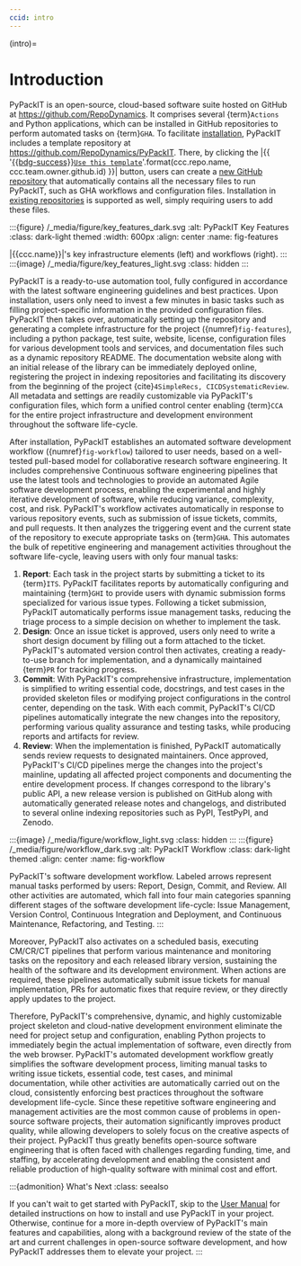 ```yaml
---
ccid: intro
---
```


(intro)=
# Introduction

PyPackIT is an open-source, cloud-based software suite
hosted on GitHub at https://github.com/RepoDynamics.
It comprises several {term}`Actions` and Python applications,
which can be installed in GitHub repositories to perform automated tasks on {term}`GHA`.
To facilitate [installation](#install), PyPackIT includes a template repository at
https://github.com/RepoDynamics/PyPackIT.
There, by clicking the
|{{ '[{{bdg-success}}`Use this template`](https://github.com/new?template_name={}&template_owner={})'.format(ccc.repo.name, ccc.team.owner.github.id) }}|
button, users can create a [new GitHub repository](#install-new)
that automatically contains all the necessary files to run PyPackIT,
such as GHA workflows and configuration files.
Installation in [existing repositories](#install-existing) is supported as well,
simply requiring users to add these files.


:::{figure} /_media/figure/key_features_dark.svg
:alt: PyPackIT Key Features
:class: dark-light themed
:width: 600px
:align: center
:name: fig-features

|{{ccc.name}}|'s key infrastructure elements (left) and workflows (right).
:::
:::{image} /_media/figure/key_features_light.svg
:class: hidden
:::


PyPackIT is a ready-to-use automation tool,
fully configured in accordance with the latest software engineering guidelines and best practices.
Upon installation, users only need to invest a few minutes in basic tasks
such as filling project-specific information in the provided configuration files.
PyPackIT then takes over, automatically setting up the repository
and generating a complete infrastructure for the project ({numref}`fig-features`),
including a python package, test suite, website, license,
configuration files for various development tools and services,
and documentation files such as a dynamic repository README.
The documentation website along with an initial release of the library
can be immediately deployed online, registering the project in indexing repositories
and facilitating its discovery from the beginning of the project {cite}`4SimpleRecs, CICDSystematicReview`.
All metadata and settings are readily customizable via PyPackIT's configuration files,
which form a unified control center enabling {term}`CCA`
for the entire project infrastructure and development environment
throughout the software life-cycle.

After installation, PyPackIT establishes an automated software development workflow ({numref}`fig-workflow`)
tailored to user needs,
based on a well-tested pull-based model for collaborative research software engineering.
It includes comprehensive Continuous software engineering pipelines
that use the latest tools and technologies
to provide an automated Agile software development process,
enabling the experimental and highly iterative development of software,
while reducing variance, complexity, cost, and risk.
PyPackIT's workflow activates automatically in response to various repository events,
such as submission of issue tickets, commits, and pull requests.
It then analyzes the triggering event and the current state of the repository
to execute appropriate tasks on {term}`GHA`.
This automates the bulk of repetitive engineering and management activities
throughout the software life-cycle,
leaving users with only four manual tasks:

1. **Report**: Each task in the project starts by submitting a ticket to its {term}`ITS`.
   PyPackIT facilitates reports by automatically configuring and maintaining {term}`GHI`
   to provide users with dynamic submission forms specialized for various issue types.
   Following a ticket submission, PyPackIT automatically performs issue management tasks,
   reducing the triage process to a simple decision on whether to implement the task.
2. **Design**: Once an issue ticket is approved,
   users only need to write a short design document
   by filling out a form attached to the ticket.
   PyPackIT's automated version control then activates,
   creating a ready-to-use branch for implementation,
   and a dynamically maintained {term}`PR` for tracking progress.
3. **Commit**: With PyPackIT's comprehensive infrastructure,
   implementation is simplified to writing essential code, docstrings,
   and test cases in the provided skeleton files
   or modifying project configurations in the control center, depending on the task.
   With each commit, PyPackIT's CI/CD pipelines
   automatically integrate the new changes into the repository,
   performing various quality assurance and testing tasks,
   while producing reports and artifacts for review.
4. **Review**: When the implementation is finished,
   PyPackIT automatically sends review requests to designated maintainers.
   Once approved, PyPackIT's CI/CD pipelines merge the changes into the project's mainline,
   updating all affected project components and documenting the entire development process.
   If changes correspond to the library's public API,
   a new release version is published on GitHub along with
   automatically generated release notes and changelogs,
   and distributed to several online indexing repositories such as PyPI, TestPyPI, and Zenodo.


:::{image} /_media/figure/workflow_light.svg
:class: hidden
:::
:::{figure} /_media/figure/workflow_dark.svg
:alt: PyPackIT Workflow
:class: dark-light themed
:align: center
:name: fig-workflow

PyPackIT's software development workflow.
Labeled arrows represent manual tasks performed by users: Report, Design, Commit, and Review.
All other activities are automated,
which fall into four main categories
spanning different stages of the software development life-cycle:
Issue Management, Version Control, Continuous Integration and Deployment,
and Continuous Maintenance, Refactoring, and Testing.
:::


Moreover, PyPackIT also activates on a scheduled basis,
executing CM/CR/CT pipelines that perform various maintenance and monitoring tasks
on the repository and each released library version,
sustaining the health of the software and its development environment.
When actions are required, these pipelines automatically submit
issue tickets for manual implementation,
PRs for automatic fixes that require review,
or they directly apply updates to the project.

Therefore, PyPackIT's comprehensive, dynamic, and highly customizable project skeleton
and cloud-native development environment eliminate the need for project setup and configuration,
enabling Python projects to immediately begin the actual implementation of software,
even directly from the web browser.
PyPackIT's automated development workflow greatly simplifies the software development process,
limiting manual tasks to writing issue tickets, essential code, test cases, and minimal documentation,
while other activities are automatically carried out on the cloud,
consistently enforcing best practices throughout the software development life-cycle.
Since these repetitive software engineering and management activities are
the most common cause of problems in open-source software projects,
their automation significantly improves product quality,
while allowing developers to solely focus on the creative aspects of their project.
PyPackIT thus greatly benefits open-source software engineering
that is often faced with challenges regarding funding, time, and staffing,
by accelerating development and
enabling the consistent and reliable production of high-quality software
with minimal cost and effort.

:::{admonition} What's Next
:class: seealso

If you can't wait to get started with PyPackIT,
skip to the [User Manual](#manual) for detailed instructions
on how to install and use PyPackIT in your project.
Otherwise, continue for a more in-depth overview of PyPackIT's
main features and capabilities, along with a
background review of the state of the art
and current challenges in open-source software development,
and how PyPackIT addresses them to elevate your project.
:::
